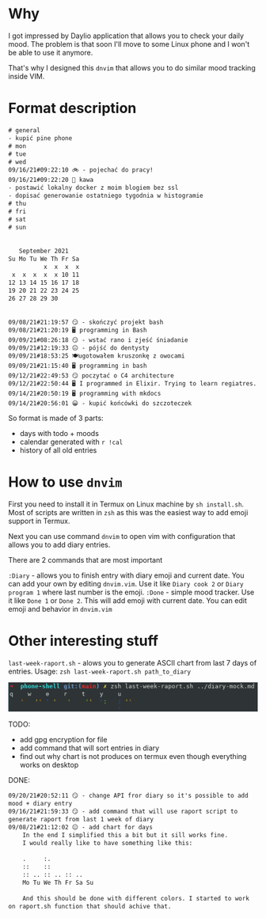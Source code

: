 # Why

I got impressed by Daylio application that allows you to check your daily mood. The problem is that soon I'll
move to some Linux phone and I won't be able to use it anymore.

That's why I designed this `dnvim` that allows you to do similar mood tracking inside VIM.

# Format description
```
# general
- kupić pine phone
# mon
# tue
# wed 
09/16/21#09:22:10 🚲 - pojechać do pracy!
09/16/21#09:22:20 🙁 kawa
- postawić lokalny docker z moim blogiem bez ssl
- dopisać generowanie ostatniego tygodnia w histogramie
# thu 
# fri
# sat
# sun

                    
   September 2021   
Su Mo Tu We Th Fr Sa
          x  x  x  x
 x  x  x  x  x 10 11
12 13 14 15 16 17 18
19 20 21 22 23 24 25
26 27 28 29 30      
                    

09/08/21#21:19:57 😏 - skończyć projekt bash
09/08/21#21:20:19 🖥️ programming in Bash
09/09/21#08:26:18 😏 - wstać rano i zjeść śniadanie
09/09/21#12:19:33 😐 - pójść do dentysty
09/09/21#18:53:25 🍽️ugotowałem kruszonkę z owocami
09/09/21#21:15:40 🖥️ programming in bash
09/12/21#22:49:53 😏 poczytać o C4 architecture
09/12/21#22:50:44 🖥️ I programmed in Elixir. Trying to learn regiatres.
09/14/21#20:50:19 🖥️ programming with mkdocs
09/14/21#20:56:01 😀 - kupić końcówki do szczoteczek
```

So format is made of 3 parts:

- days with todo + moods
- calendar generated with `r !cal`
- history of all old entries

# How to use `dnvim`

First you need to install it in Termux on Linux machine by `sh install.sh`.
Most of scripts are written in `zsh` as this was the easiest way to add emoji support in Termux.

Next you can use command `dnvim` to open vim with configuration that allows you to add diary entries.

There are 2 commands that are most important

`:Diary` - allows you to finish entry with diary emoji and current date. You can add your own by editing `dnvim.vim`. Use it like `Diary cook 2` or `Diary program 1` where last number is the emoji.
`:Done` - simple mood tracker. Use it like `Done 1` or `Done 2`. This will add emoji with current date. You can edit emoji and behavior in `dnvim.vim`

# Other interesting stuff

`last-week-raport.sh` - alows you to generate ASCII chart from last 7 days of entries.
Usage: 
`zsh last-week-raport.sh path_to_diary`

![Output of last week raport](last-week-raport.png)


TODO:
- add gpg encryption for file
- add command that will sort entries in diary
- find out why chart is not produces on termux even though everything works on desktop


DONE: 
```
09/20/21#20:52:11 😏 - change API fror diary so it's possible to add mood + diary entry
09/16/21#21:59:33 😏 - add command that will use raport script to generate raport from last 1 week of diary
09/08/21#21:12:02 😐 - add chart for days
	In the end I simplified this a bit but it sill works fine.
	I would really like to have something like this:

	.     :.
	::    ::
	:: .. :: .. :: ..
	Mo Tu We Th Fr Sa Su

	And this should be done with different colors. I started to work on raport.sh function that should achive that.
```
